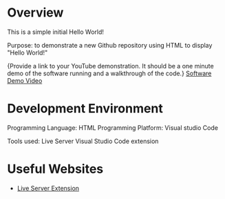 # Overview

This is a simple initial Hello World!

Purpose: to demonstrate a new Github repository using HTML to display "Hello World!"

{Provide a link to your YouTube demonstration.  It should be a one minute demo of the software running and a walkthrough of the code.}
[Software Demo Video](http://youtube.link.goes.here)

# Development Environment

Programming Language: HTML
Programming Platform: Visual studio Code 

Tools used: Live Server Visual Studio Code extension
# Useful Websites
* [Live Server Extension](https://marketplace.visualstudio.com/items/?itemName=ritwickdey.LiveServer)